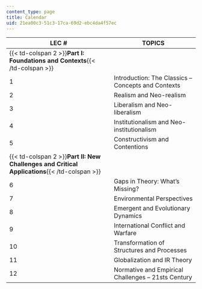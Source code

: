 ```yaml
---
content_type: page
title: Calendar
uid: 21ea00c3-51c3-17ca-69d2-ebc4da4f57ec
---
```


| LEC # | TOPICS |
| --- | --- |
| {{< td-colspan 2 >}}**Part I: Foundations and Contexts**{{< /td-colspan >}} ||
| 1 | Introduction: The Classics – Concepts and Contexts |
| 2 | Realism and Neo-realism |
| 3 | Liberalism and Neo-liberalism |
| 4 | Institutionalism and Neo-institutionalism |
| 5 | Constructivism and Contentions |
| {{< td-colspan 2 >}}**Part II: New Challenges and Critical Applications**{{< /td-colspan >}} ||
| 6 | Gaps in Theory: What’s Missing? |
| 7 | Environmental Perspectives |
| 8 | Emergent and Evolutionary Dynamics |
| 9 | International Conflict and Warfare |
| 10 | Transformation of Structures and Processes |
| 11 | Globalization and IR Theory |
| 12 | Normative and Empirical Challenges – 21sts Century